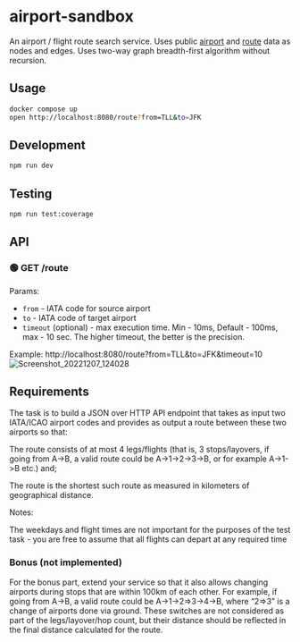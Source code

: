 # airport-sandbox
An airport / flight route search service. Uses public [airport](https://www.npmjs.com/package/airports-data/v/1.2.0) and [route](https://raw.githubusercontent.com/jpatokal/openflights/master/data/routes.dat) data as nodes and edges.
Uses two-way graph breadth-first algorithm without recursion.

## Usage
```sh
docker compose up
open http://localhost:8080/route?from=TLL&to=JFK
```

## Development
```sh
npm run dev
```

## Testing
```sh
npm run test:coverage
```

## API
### 🟢 GET /route

Params:
- `from` - IATA code for source airport
- `to` - IATA code of target airport
- `timeout` (optional) - max execution time. Min - 10ms, Default - 100ms, max - 10 sec. The higher timeout, the better is the precision.

Example:
http://localhost:8080/route?from=TLL&to=JFK&timeout=10
![Screenshot_20221207_124028](https://user-images.githubusercontent.com/445122/206157719-fa7e8b65-f68b-45fc-8dbb-72823caf5247.png)


## Requirements
The task is to build a JSON over HTTP API endpoint that takes as input two IATA/ICAO airport codes and provides as output a route between these two airports so that:

The route consists of at most 4 legs/flights (that is, 3 stops/layovers, if going from A->B, a valid route could be A->1->2->3->B, or for example A->1->B etc.) and;

The route is the shortest such route as measured in kilometers of geographical distance.

Notes:

The weekdays and flight times are not important for the purposes of the test task - you are free to assume that all flights can depart at any required time

### Bonus (not implemented)
For the bonus part, extend your service so that it also allows changing airports during stops that are within 100km of each other. For example, if going from A->B, a valid route could be A->1->2=>3->4->B, where “2=>3” is a change of airports done via ground. These switches are not considered as part of the legs/layover/hop count, but their distance should be reflected in the final distance calculated for the route.

